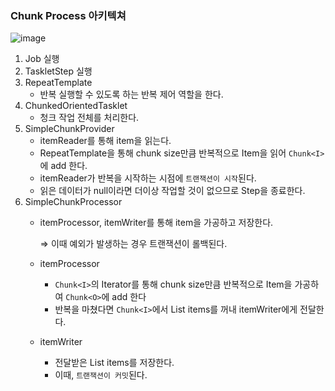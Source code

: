 ### Chunk Process 아키텍쳐

![image](https://github.com/ulimy/study/assets/18046394/cc1708a6-a19c-4e42-90ca-79e6105b5768)

1. Job 실행
2. TaskletStep 실행
3. RepeatTemplate
    - 반복 실행할 수 있도록 하는 반복 제어 역할을 한다.
4. ChunkedOrientedTasklet
    - 청크 작업 전체를 처리한다.
5. SimpleChunkProvider
    - itemReader를 통해 item을 읽는다.
    - RepeatTemplate을 통해 chunk size만큼 반복적으로 Item을 읽어 `Chunk<I>`에 add 한다.
    - itemReader가 반복을 시작하는 시점에 `트랜잭션이 시작`된다.
    - 읽은 데이터가 null이라면 더이상 작업할 것이 없으므로 Step을 종료한다.
6. SimpleChunkProcessor
    - itemProcessor, itemWriter를 통해 item을 가공하고 저장한다.

      ⇒ 이때 예외가 발생하는 경우 트랜잭션이 롤백된다.

    - itemProcessor
        - `Chunk<I>`의 Iterator를 통해 chunk size만큼 반복적으로 Item을 가공하여 `Chunk<O>`에 add 한다
        - 반복을 마쳤다면 `Chunk<I>`에서 List<Item> items를 꺼내 itemWriter에게 전달한다.
    - itemWriter
        - 전달받은 List<Item> items를 저장한다.
        - 이때, `트랜잭션이 커밋`된다.
